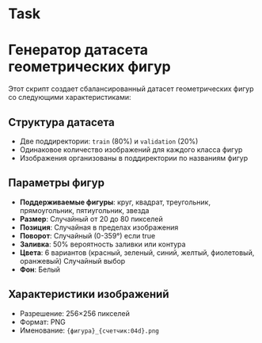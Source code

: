 # Task
# Генератор датасета геометрических фигур
Этот скрипт создает сбалансированный датасет геометрических фигур со следующими характеристиками:

## Структура датасета
- Две поддиректории: `train` (80%) и `validation` (20%)
- Одинаковое количество изображений для каждого класса фигур
- Изображения организованы в поддиректории по названиям фигур

## Параметры фигур
- **Поддерживаемые фигуры**: круг, квадрат, треугольник, прямоугольник, пятиугольник, звезда
- **Размер**: Случайный от 20 до 80 пикселей
- **Позиция**: Случайная в пределах изображения
- **Поворот**: Случайный (0-359°) если true
- **Заливка**: 50% вероятность заливки или контура
- **Цвета**:  6 вариантов (красный, зеленый, синий, желтый, фиолетовый, оранжевый) Случайный выбор
- **Фон**: Белый 

## Характеристики изображений
- Разрешение: 256×256 пикселей
- Формат: PNG
- Именование: `{фигура}_{счетчик:04d}.png`
